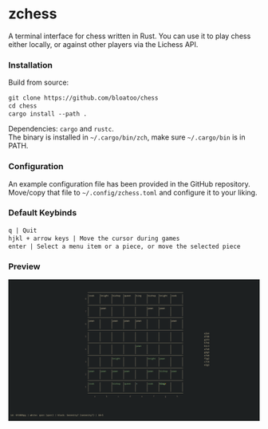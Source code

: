 # zchess

A terminal interface for chess written in Rust. You can use it to play chess either locally, or against other players via the Lichess API.

### Installation
Build from source:
```
git clone https://github.com/bloatoo/chess
cd chess
cargo install --path .
```

Dependencies: `cargo` and `rustc`. <br />
The binary is installed in `~/.cargo/bin/zch`, make sure `~/.cargo/bin` is in PATH.

### Configuration
An example configuration file has been provided in the GitHub repository. Move/copy that file to `~/.config/zchess.toml` and configure it to your liking.

### Default Keybinds

```
q | Quit
hjkl + arrow keys | Move the cursor during games
enter | Select a menu item or a piece, or move the selected piece
```
### Preview

![Preview](media/preview.png?raw=true "Preview")
